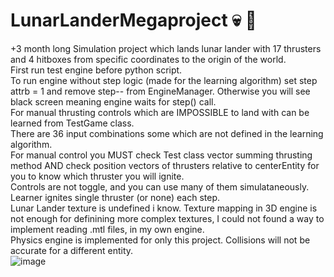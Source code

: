 # LunarLanderMegaproject 💀 🌚
+3 month long Simulation project which lands lunar lander with 17 thrusters and 4 hitboxes from specific coordinates to the origin of the world.   
First run test engine before python script.   
To run engine without step logic (made for the learning algorithm) set step attrb = 1 and remove step-- from EngineManager. Otherwise you will see black screen meaning   engine waits for step() call.   
For manual thrusting controls which are IMPOSSIBLE to land with can be learned from TestGame class.   
There are 36 input combinations some which are not defined in the learning algorithm.  
For manual control you MUST check Test class vector summing thrusting method AND check position vectors of thrusters relative to centerEntity for you to know which   thruster you will ignite.  
Controls are not toggle, and you can use many of them simulataneously. Learner ignites single thruster (or none) each step.  
Lunar Lander texture is undefined i know. Texture mapping in 3D engine is not enough for definining more complex textures, I could not found a way to implement reading   .mtl files, in my own engine.  
Physics engine is implemented for only this project. Collisions will not be accurate for a different entity.  
![image](https://user-images.githubusercontent.com/92366936/221451725-44fe2458-5b27-4274-8d9f-bb80b6141950.png)  
